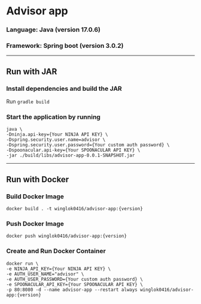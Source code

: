 # Advisor app

### Language: Java (version 17.0.6)
### Framework: Spring boot (version 3.0.2)

---

## Run with JAR

### Install dependencies and build the JAR
Run ``gradle build``

### Start the application by running

~~~
java \
-Dninja.api-key={Your NINJA API KEY} \
-Dspring.security.user.name=advisor \
-Dspring.security.user.password={Your custom auth password} \
-Dspoonacular.api-key={Your SPOONACULAR API KEY} \
-jar ./build/libs/advisor-app-0.0.1-SNAPSHOT.jar
~~~

---

## Run with Docker

### Build Docker Image
``docker build . -t winglok0416/advisor-app:{version}``

### Push Docker Image
``docker push winglok0416/advisor-app:{version}``

### Create and Run Docker Container
~~~
docker run \
-e NINJA_API_KEY={Your NINJA API KEY} \
-e AUTH_USER_NAME="advisor" \
-e AUTH_USER_PASSWORD={Your custom auth password} \
-e SPOONACULAR_API_KEY={Your SPOONACULAR API KEY} \
-p 80:8080 -d --name advisor-app --restart always winglok0416/advisor-app:{version}
~~~